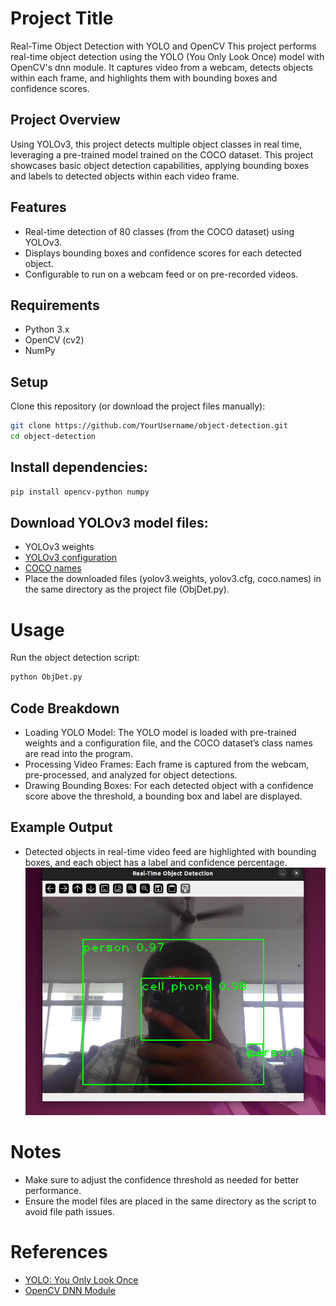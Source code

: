 # Project Title
Real-Time Object Detection with YOLO and OpenCV
This project performs real-time object detection using the YOLO (You Only Look Once) model with OpenCV's dnn module. It captures video from a webcam, detects objects within each frame, and highlights them with bounding boxes and confidence scores.

## Project Overview
Using YOLOv3, this project detects multiple object classes in real time, leveraging a pre-trained model trained on the COCO dataset. This project showcases basic object detection capabilities, applying bounding boxes and labels to detected objects within each video frame.

## Features
- Real-time detection of 80 classes (from the COCO dataset) using YOLOv3.
- Displays bounding boxes and confidence scores for each detected object.
- Configurable to run on a webcam feed or on pre-recorded videos.

## Requirements
- Python 3.x
- OpenCV (cv2)
- NumPy

## Setup
Clone this repository (or download the project files manually):
```bash
git clone https://github.com/YourUsername/object-detection.git
cd object-detection
```
## Install dependencies:
```bash
pip install opencv-python numpy
```
## Download YOLOv3 model files:
- YOLOv3 weights
- [YOLOv3 configuration](https://raw.githubusercontent.com/pjreddie/darknet/refs/heads/master/cfg/yolov3.cfg)
- [COCO names](https://raw.githubusercontent.com/pjreddie/darknet/refs/heads/master/data/coco.names)
- Place the downloaded files (yolov3.weights, yolov3.cfg, coco.names) in the same directory as the project file (ObjDet.py).

# Usage
Run the object detection script:
```bash
python ObjDet.py
```
## Code Breakdown
- Loading YOLO Model: The YOLO model is loaded with pre-trained weights and a configuration file, and the COCO dataset’s class names are read into the program.
- Processing Video Frames: Each frame is captured from the webcam, pre-processed, and analyzed for object detections.
- Drawing Bounding Boxes: For each detected object with a confidence score above the threshold, a bounding box and label are displayed.

## Example Output
- Detected objects in real-time video feed are highlighted with bounding boxes, and each object has a label and confidence percentage.
![Screenshot](https://github.com/SandeepKalla/object-detection/blob/main/Sample.png?raw=true)

# Notes
- Make sure to adjust the confidence threshold as needed for better performance.
- Ensure the model files are placed in the same directory as the script to avoid file path issues.

# References
- [YOLO: You Only Look Once](https://pjreddie.com/darknet/yolo/)
- [OpenCV DNN Module](https://modelzoo.co/model/keras-yolov3)
